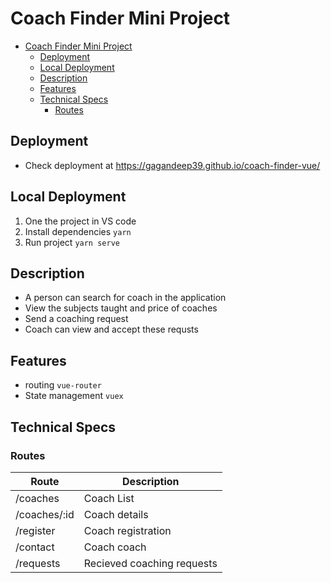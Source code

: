# Coach Finder Mini Project

- [Coach Finder Mini Project](#coach-finder-mini-project)
  - [Deployment](#deployment)
  - [Local Deployment](#local-deployment)
  - [Description](#description)
  - [Features](#features)
  - [Technical Specs](#technical-specs)
    - [Routes](#routes)

## Deployment

- Check deployment at <https://gagandeep39.github.io/coach-finder-vue/>

## Local Deployment

1. One the project in VS code
2. Install dependencies `yarn`
3. Run project `yarn serve`

## Description

- A person can search for coach in the application
- View the subjects taught and price of coaches
- Send a coaching request
- Coach can view and accept these requsts

## Features

- routing `vue-router`
- State management `vuex`

## Technical Specs

### Routes

| Route        | Description                |
| ------------ | -------------------------- |
| /coaches     | Coach List                 |
| /coaches/:id | Coach details              |
| /register    | Coach registration         |
| /contact     | Coach coach                |
| /requests    | Recieved coaching requests |
